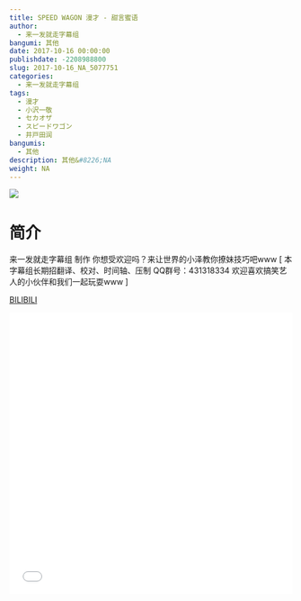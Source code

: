 ```yaml
---
title: SPEED WAGON 漫才 - 甜言蜜语
author: 
  - 来一发就走字幕组
bangumi: 其他
date: 2017-10-16 00:00:00
publishdate: -2208988800
slug: 2017-10-16_NA_5077751
categories: 
  - 来一发就走字幕组
tags: 
  - 漫才
  - 小沢一敬
  - セカオザ
  - スピードワゴン
  - 井戸田润
bangumis: 
  - 其他
description: 其他&#8226;NA
weight: NA
---
```


![](https://i.imgur.com/eoimdHo.jpg)

# 简介  
来一发就走字幕组 制作 你想受欢迎吗？来让世界的小泽教你撩妹技巧吧www [ 本字幕组长期招翻译、校对、时间轴、压制   QQ群号：431318334 欢迎喜欢搞笑艺人的小伙伴和我们一起玩耍www ] 

  [BILIBILI](https://www.bilibili.com/video/av5077751/)


  <iframe src="//www.bilibili.com/html/html5player.html?cid=8248276&aid=5077751" width="100%" height="500" frameborder="0" allowfullscreen="allowfullscreen"></iframe>
